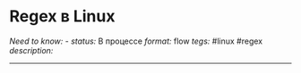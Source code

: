 # Regex в Linux
*Need to know:* -
*status:* В процессе
*format:* flow
*tegs:* #linux #regex 
*description:*

---